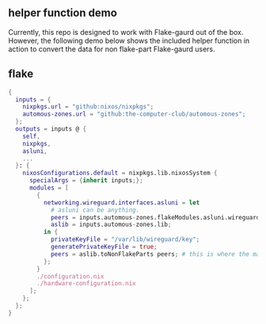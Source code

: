 
## helper function demo
Currently, this repo is designed to work with Flake-gaurd out of the box. However, the following demo below shows the included helper function in action to convert the data for non flake-part Flake-gaurd users.

## flake
```nix
{
  inputs = {
    nixpkgs.url = "github:nixos/nixpkgs";
    automous-zones.url = "github:the-computer-club/automous-zones";
  };
  outputs = inputs @ {
    self,
    nixpkgs,
    asluni,
    ...
  }: {
    nixosConfigurations.default = nixpkgs.lib.nixosSystem {
      specialArgs = {inherit inputs;};
      modules = [
        {
          networking.wireguard.interfaces.asluni = let
            # asluni can be anything.
            peers = inputs.automous-zones.flakeModules.asluni.wireguard.networks.asluni.peers.by-name;
            aslib = inputs.automous-zones.lib;
          in {
            privateKeyFile = "/var/lib/wireguard/key";
            generatePrivateKeyFile = true;
            peers = aslib.toNonFlakeParts peers; # this is where the magic happens
          };
        }
        ./configuration.nix
        ./hardware-configuration.nix
      ];
    };
  };
}
```